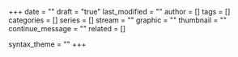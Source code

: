 +++
date = ""
draft = "true"
last_modified = ""
author = []
tags = []
categories = []
series = []
stream = ""
graphic = ""
thumbnail = ""
continue_message = ""
related = []

syntax_theme = ""
+++

